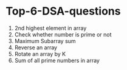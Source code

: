 # Top-6-DSA-questions
1. 2nd highest element in array
2. ⁠Check whether number is prime or not
3. ⁠Maximum Subarray sum
4. ⁠Reverse an array
5. ⁠Rotate an array by K
6. ⁠Sum of all prime numbers in array
